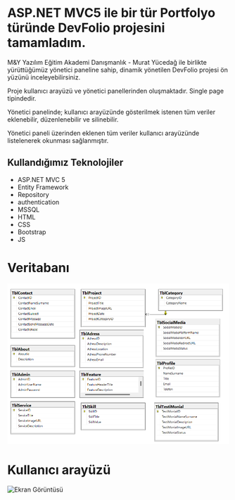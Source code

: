 <h1 id="aspnet-mvc5-ile-tasarlamış-olduğum-devfolio-cv-projesi">ASP.NET MVC5 ile bir tür Portfolyo türünde DevFolio projesini tamamladım.</h1>
<p>M&amp;Y Yazılım Eğitim Akademi Danışmanlık - Murat Yücedağ ile birlikte yürüttüğümüz yönetici paneline sahip, dinamik yönetilen  DevFolio projesi ön yüzünü inceleyebilirsiniz.</p>
<p>Proje kullanıcı arayüzü ve yönetici panellerinden oluşmaktadır. Single page tipindedir. </p>
<p>Yönetici panelinde; kullanıcı arayüzünde gösterilmek istenen tüm veriler eklenebilir, düzenlenebilir ve silinebilir. </p>
<p>Yönetici paneli üzerinden eklenen tüm veriler kullanıcı arayüzünde listelenerek okunması sağlanmıştır.</p>

<h2 id="kullandığımız-teknolojiler">Kullandığımız Teknolojiler</h2>
<ul>
<li>ASP.NET MVC 5</li>
<li>Entity Framework</li>
<li>Repository</li>
<li>authentication</li>
<li>MSSQL</li>
<li>HTML</li>
<li>CSS</li>
<li>Bootstrap</li>
<li>JS</li>
</ul>
<h1 id="veritabanı">Veritabanı</h1>
<p><img src="https://github.com/ayasinb/DevFolio/blob/master/OatTJwZDSq.png?raw=true" alt="Ekran Görüntüsü"></p>
<h1 id="kullanıcı-arayüzü">Kullanıcı arayüzü</h1>
<p><img src="https://github.com/ayasinb/DevFolio/blob/master/chrome_ti1vx7wwy1.gif?raw=true" alt="Ekran Görüntüsü"></p>


